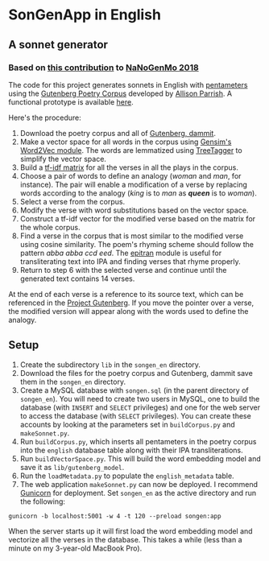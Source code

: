 # SonGenApp in English
## A sonnet generator
### Based on [this contribution](https://github.com/mbwolff/Classique-inconnu) to [NaNoGenMo 2018](https://github.com/NaNoGenMo/2018)

The code for this project generates sonnets in English with [pentameters](https://literarydevices.net/pentameter/) using the [Gutenberg Poetry Corpus](https://github.com/aparrish/gutenberg-poetry-corpus) developed by [Allison Parrish](https://www.decontextualize.com/). A functional prototype is available [here](http://markwolff.name/wp/digital-humanities-2/invent-your-own-sonnet-using-analytic-tools-to-synthesize-texts/).

Here's the procedure:

1. Download the poetry corpus and all of [Gutenberg, dammit](https://github.com/aparrish/gutenberg-dammit).
2. Make a vector space for all words in the corpus using [Gensim's Word2Vec module](https://radimrehurek.com/gensim/models/word2vec.html). The words are lemmatized using [TreeTagger](https://www.cis.uni-muenchen.de/~schmid/tools/TreeTagger/) to simplify the vector space.
3. Build a [tf-idf matrix](https://scikit-learn.org/stable/modules/feature_extraction.html#tfidf-term-weighting) for all the verses in all the plays in the corpus.
4. Choose a pair of words to define an analogy (_woman_ and _man_, for instance). The pair will enable a modification of a verse by replacing words according to the analogy (_king_ is to _man_ as **_queen_** is to _woman_).
5. Select a verse from the corpus.
6. Modify the verse with word substitutions based on the vector space.
7. Construct a tf-idf vector for the modified verse based on the matrix for the whole corpus.
8. Find a verse in the corpus that is most similar to the modified verse using cosine similarity. The poem's rhyming scheme should follow the pattern _abba abba ccd eed_. The [epitran](https://github.com/mbwolff/epitran) module is useful for transliterating text into IPA and finding verses that rhyme properly.
9. Return to step 6 with the selected verse and continue until the generated text contains 14 verses.

At the end of each verse is a reference to its source text, which can be referenced in the [Project Gutenberg](http://www.gutenberg.org). If you move the pointer over a verse, the modified version will appear along with the words used to define the analogy.

## Setup

1. Create the subdirectory `lib` in the `songen_en` directory.
2. Download the files for the poetry corpus and Gutenberg, dammit save them in the `songen_en` directory.
3. Create a MySQL database with `songen.sql` (in the parent directory of `songen_en`). You will need to create two users in MySQL, one to build the database (with `INSERT` and `SELECT` privileges) and one for the web server to access the database (with `SELECT` privileges). You can create these accounts by looking at the parameters set in `buildCorpus.py` and `makeSonnet.py`.
4. Run `buildCorpus.py`, which inserts all pentameters in the poetry corpus into the `english` database table along with their IPA transliterations.
5. Run `buildVectorSpace.py`. This will build the word embedding model and save it as `lib/gutenberg_model`.
6. Run the `loadMetadata.py` to populate the `english_metadata` table.
7. The web application `makeSonnet.py` can now be deployed. I recommend [Gunicorn](https://gunicorn.org) for deployment. Set `songen_en` as the active directory and run the following:
```
gunicorn -b localhost:5001 -w 4 -t 120 --preload songen:app
```
When the server starts up it will first load the word embedding model and vectorize all the verses in the database. This takes a while (less than a minute on my 3-year-old MacBook Pro).
